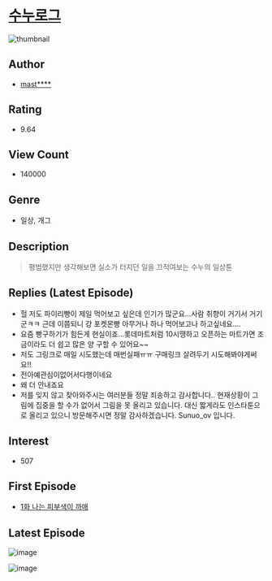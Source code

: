 # [수누로그](https://comic.naver.com/bestChallenge/list?titleId=773518)
![thumbnail](https://image-comic.pstatic.net/user_contents_data/challenge_comic/2021/08/03/327293/thumbnail_202x1648e058c39_a08e_401f_927b_ab1f7d57e01b_00005623.JPEG)

## Author
- [mast****](https://comic.naver.com/artistTitle?id=327293)

## Rating
- 9.64

## View Count
- 140000

## Genre
- 일상, 개그

## Description
> 평범했지만 생각해보면 실소가 터지던 일을 끄적여보는 수누의 일상툰

## Replies (Latest Episode)
- 헐 저도 파이리빵이 제일 먹어보고 싶은데 인기가 많군요...사람 취향이 거기서 거기군ㅋㅋ 근데 이쯤되니 걍 포켓몬빵 아무거나 하나 먹어보고나 하고싶네요....
- 요즘 빵구하기가 힘든게 현실이죠...롯데마트처럼 10시땡하고 오픈하는 마트가면 조금이라도 더 쉽고 많은 양 구할 수 있어요~~
- 저도 그링크로 매일 시도했는데 매번실패ㅠㅠ 구매링크 살려두기 시도해봐야게써요!!
- 전아예관심이없어서다행이네요
- 왜 더 안내죠요
- 저를 잊지 않고 찾아와주시는 여러분들 정말 죄송하고 감사합니다.. 현재상황이 그림에 집중을 할 수가 없어서 그림을 못 올리고 있습니다. 대신 짧게라도 인스타툰으로 올리고 있으니 방문해주시면 정말 감사하겠습니다. Sunuo_ov 입니다.

## Interest
- 507

## First Episode
- [1화 나는 피부색이 까매](https://comic.naver.com/bestChallenge/detail?titleId=773518&no=1)

## Latest Episode
![image](https://image-comic.pstatic.net/user_contents_data/challenge_comic/2022/04/23/327293/upload_7075496070993043814.jpeg)

![image](https://image-comic.pstatic.net/user_contents_data/challenge_comic/2022/04/23/327293/upload_7004330180200194402.jpeg)
